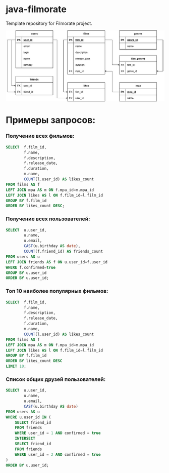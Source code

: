 # java-filmorate
Template repository for Filmorate project.

![](ER-diagram.jpg)

# Примеры запросов:

### Получение всех фильмов:
```sql
SELECT  f.film_id,
        f.name, 
        f.description, 
        f.release_date, 
        f.duration,
        m.name,
        COUNT(l.user_id) AS likes_count
FROM films AS f
LEFT JOIN mpa AS m ON f.mpa_id=m.mpa_id
LEFT JOIN likes AS l ON f.film_id=l.film_id
GROUP BY f.film_id
ORDER BY likes_count DESC;
```

### Получение всех пользователей:
```sql
SELECT  u.user_id,
        u.name, 
        u.email,
        CAST(u.birthday AS date),
        COUNT(f.friend_id) AS friends_count
FROM users AS u
LEFT JOIN friends AS f ON u.user_id=f.user_id
WHERE f.confirmed=true
GROUP BY u.user_id
ORDER BY u.user_id;
```

### Топ 10 наиболее популярных фильмов:
```sql
SELECT  f.film_id,
        f.name, 
        f.description, 
        f.release_date, 
        f.duration,
        m.name,
        COUNT(l.user_id) AS likes_count
FROM films AS f
LEFT JOIN mpa AS m ON f.mpa_id=m.mpa_id
LEFT JOIN likes AS l ON f.film_id=l.film_id
GROUP BY f.film_id
ORDER BY likes_count DESC
LIMIT 10;
```

### Список общих друзей пользователей:
```sql
SELECT  u.user_id,
        u.name, 
        u.email,
        CAST(u.birthday AS date)
FROM users AS u
WHERE u.user_id IN (
    SELECT friend_id
    FROM friends
    WHERE user_id = 1 AND confirmed = true
    INTERSECT
    SELECT friend_id
    FROM friends
    WHERE user_id = 2 AND confirmed = true
)
ORDER BY u.user_id;
```
